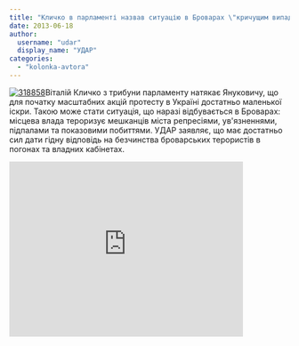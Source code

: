 ```yaml
---
title: "Кличко в парламенті назвав ситуацію в Броварах \"кричущим випадком тиску на активістів\""
date: 2013-06-18
author: 
  username: "udar"
  display_name: "УДАР"
categories: 
  - "kolonka-avtora"
---
```


[![318858](https://mpz.brovary.org/wp-content/uploads/2013/06/318858.jpg)](https://mpz.brovary.org/wp-content/uploads/2013/06/318858.jpg)Віталій Кличко з трибуни парламенту натякає Януковичу, що для початку масштабних акцій протесту в Україні достатньо маленької іскри. Такою може стати ситуація, що наразі відбувається в Броварах: місцева влада тероризує мешканців міста репресіями, ув'язненнями, підпалами та показовими побиттями. УДАР заявляє, що має достатньо сил дати гідну відповідь на безчинства броварських терористів в погонах та владних кабінетах.

<iframe src="http://www.youtube.com/embed/NRWTXTJbxj4" height="315" width="420" allowfullscreen frameborder="0"></iframe>
